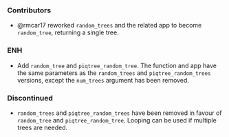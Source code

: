 <!--
A new scriv changelog fragment.

Uncomment the section that is right (remove the HTML comment wrapper).
-->


### Contributors

- @rmcar17 reworked `random_trees` and the related app to become `random_tree`, returning a single tree.



### ENH

- Add `random_tree` and `piqtree_random_tree`. The function and app have the same parameters as the `random_trees` and `piqtree_random_trees` versions, except the `num_trees` argument has been removed.


<!--
### BUG

- A bullet item for the BUG category.

-->
<!-- 
### API

- A bullet item for the API category.

-->
<!--
### DOC

- A bullet item for the DOC category.

-->
<!--
### Deprecations

- A bullet item for the Deprecations category.

-->

### Discontinued

- `random_trees` and `piqtree_random_trees` have been removed in favour of `random_tree` and `piqtree_random_tree`. Looping can be used if multiple trees are needed.


